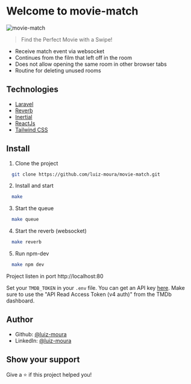 # Welcome to movie-match

![movie-match](https://github.com/luiz-moura/movie-match-laravel/assets/57726726/34a13832-6624-447e-b4ba-c5c651baab70)

> Find the Perfect Movie with a Swipe!
 - Receive match event via websocket
 - Continues from the film that left off in the room
 - Does not allow opening the same room in other browser tabs
 - Routine for deleting unused rooms

## Technologies

- [Laravel](https://laravel.com)
- [Reverb](https://reverb.laravel.com/)
- [Inertial](https://inertiajs.com/)
- [ReactJs](https://react.dev/)
- [Tailwind CSS](https://tailwindcss.com/)

## Install

1. Clone the project
```bash
  git clone https://github.com/luiz-moura/movie-match.git
```

2. Install and start
```bash
  make
```

3. Start the queue
```bash
  make queue
```

4. Start the reverb (websocket)
```bash
  make reverb
```

5. Run npm-dev
```bash
  make npm dev
```

Project listen in port http://localhost:80

Set your `TMDB_TOKEN` in your `.env` file. You can get an API key [here](https://www.themoviedb.org/documentation/api). Make sure to use the "API Read Access Token (v4 auth)" from the TMDb dashboard.

## Author

* Github: [@luiz-moura](https://github.com/luiz-moura)
* LinkedIn: [@luiz-moura](https://linkedin.com/in/luiz-moura)

## Show your support

Give a ⭐️ if this project helped you!
